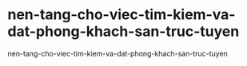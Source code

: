 # nen-tang-cho-viec-tim-kiem-va-dat-phong-khach-san-truc-tuyen
nen-tang-cho-viec-tim-kiem-va-dat-phong-khach-san-truc-tuyen
